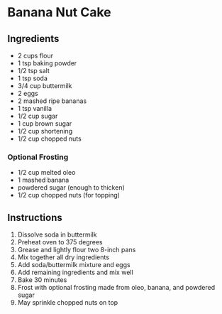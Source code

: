 # Banana Nut Cake

## Ingredients

- 2 cups flour
- 1 tsp baking powder
- 1/2 tsp salt
- 1 tsp soda
- 3/4 cup buttermilk
- 2 eggs
- 2 mashed ripe bananas
- 1 tsp vanilla
- 1/2 cup sugar
- 1 cup brown sugar
- 1/2 cup shortening
- 1/2 cup chopped nuts

### Optional Frosting

- 1/2 cup melted oleo
- 1 mashed banana
- powdered sugar (enough to thicken)
- 1/2 cup chopped nuts (for topping)

## Instructions

1. Dissolve soda in buttermilk
2. Preheat oven to 375 degrees
3. Grease and lightly flour two 8-inch pans
4. Mix together all dry ingredients
5. Add soda/buttermilk mixture and eggs
6. Add remaining ingredients and mix well
7. Bake 30 minutes
8. Frost with optional frosting made from oleo, banana, and powdered sugar
9. May sprinkle chopped nuts on top
